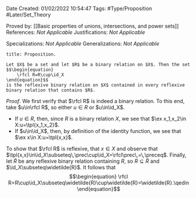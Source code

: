 <div class="topSpace"></div>

Date Created: 01/02/2022 10:54:47
Tags: #Type/Proposition #Later/Set_Theory

Proved by: [[Basic properties of unions, intersections, and power sets]]
References: _Not Applicable_
Justifications: _Not Applicable_

Specializations: _Not Applicable_
Generalizations: _Not Applicable_

``` ad-Proposition
title: Proposition.

Let $X$ be a set and let $R$ be a binary relation on $X$. Then the set
$$\begin{equation}
    \rfcl R=R\cup\id_X
\end{equation}$$
is the reflexive binary relation on $X$ contained in every reflexive binary relation that contains $R$.

```

_Proof_. We first verify that $\rfcl R$ is indeed a binary relation. To this end, take $u\in\rfcl R$, so either $u\in R$ or $u\in\id_X$.
* If $u\in R$, then, since $R$ is a binary relation $X$, we see that $\ex x_1,x_2\in X:u=\tpl{x_1,x_2}$.
* If $u\in\id_X$, then, by definition of the identity function, we see that $\ex x\in X:u=\tpl{x,x}$.

To show that $\rfcl R$ is reflexive, that $x\in X$ and observe that $\tpl{x,x}\in\id_X\subseteq\,\prec\cup\id_X=\rfcl\prec\,=\,\preceq$. Finally, let $\widetilde{R}$ be any reflexive binary relation containing $R$, so $R\subseteq\widetilde{R}$ and $\id_X\subseteq\widetilde{R}$. It follows that
$$\begin{equation}
    \rfcl R=R\cup\id_X\subseteq\widetilde{R}\cup\widetilde{R}=\widetilde{R}.\qedin
\end{equation}$$
